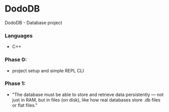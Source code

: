 # DodoDB
DodoDB - Database project

### Languages
- C++

### Phase 0: 
- project setup and simple REPL CLI
### Phase 1:
- "The database must be able to store and retrieve data persistently — not just in RAM, but in files (on disk), like how real databases store .db files or flat files." 